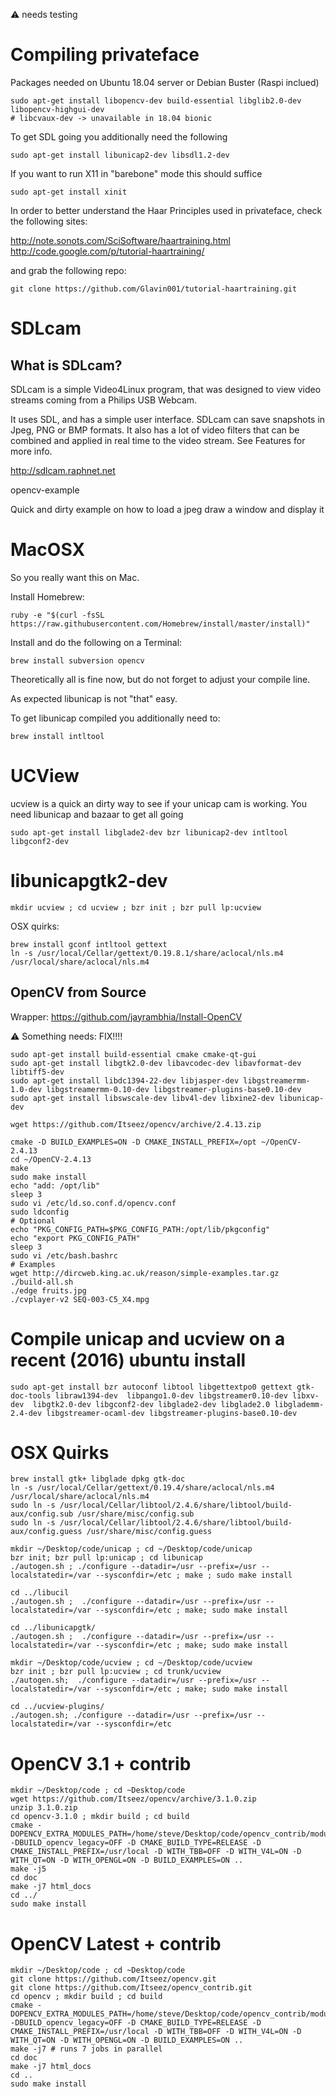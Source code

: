 :warning: needs testing

# Compiling privateface

Packages needed on Ubuntu 18.04 server or Debian Buster (Raspi inclued)

```
sudo apt-get install libopencv-dev build-essential libglib2.0-dev libopencv-highgui-dev 
# libcvaux-dev -> unavailable in 18.04 bionic
```

To get SDL going you additionally need the following

```
sudo apt-get install libunicap2-dev libsdl1.2-dev
```
If you want to run X11 in "barebone" mode this should suffice 

```
sudo apt-get install xinit
```

In order to better understand the Haar Principles used in privateface, check the following sites:

http://note.sonots.com/SciSoftware/haartraining.html
http://code.google.com/p/tutorial-haartraining/

and grab the following repo:

```
git clone https://github.com/Glavin001/tutorial-haartraining.git
```

# SDLcam 
## What is SDLcam?

SDLcam is a simple Video4Linux program, that was designed to view video streams coming from a Philips USB Webcam.

It uses SDL, and has a simple user interface. SDLcam can save snapshots in Jpeg, PNG or BMP formats. It also has a lot of video filters that can be combined and applied in real time to the video stream. See Features for more info.

http://sdlcam.raphnet.net

opencv-example

Quick and dirty example on how to load a jpeg draw a window and display it

# MacOSX

So you really want this on Mac.

Install Homebrew: 

```
ruby -e "$(curl -fsSL https://raw.githubusercontent.com/Homebrew/install/master/install)"
```

Install and do the following on a Terminal:

```
brew install subversion opencv
```

Theoretically all is fine now, but do not forget to adjust your compile line.

As expected libunicap is not "that" easy.

To get libunicap compiled you additionally need to:

```
brew install intltool
```

# UCView

ucview is a quick an dirty way to see if your unicap cam is working. You need libunicap and bazaar to get all going

```
sudo apt-get install libglade2-dev bzr libunicap2-dev intltool libgconf2-dev
```
# libunicapgtk2-dev 

```
mkdir ucview ; cd ucview ; bzr init ; bzr pull lp:ucview
```

OSX quirks:

```
brew install gconf intltool gettext
ln -s /usr/local/Cellar/gettext/0.19.8.1/share/aclocal/nls.m4 /usr/local/share/aclocal/nls.m4
```

## OpenCV from Source

Wrapper: https://github.com/jayrambhia/Install-OpenCV


:warning: Something needs: FIX!!!!

```
sudo apt-get install build-essential cmake cmake-qt-gui
sudo apt-get install libgtk2.0-dev libavcodec-dev libavformat-dev libtiff5-dev
sudo apt-get install libdc1394-22-dev libjasper-dev libgstreamermm-1.0-dev libgstreamermm-0.10-dev libgstreamer-plugins-base0.10-dev
sudo apt-get install libswscale-dev libv4l-dev libxine2-dev libunicap-dev

wget https://github.com/Itseez/opencv/archive/2.4.13.zip

cmake -D BUILD_EXAMPLES=ON -D CMAKE_INSTALL_PREFIX=/opt ~/OpenCV-2.4.13
cd ~/OpenCV-2.4.13
make
sudo make install
echo "add: /opt/lib"
sleep 3
sudo vi /etc/ld.so.conf.d/opencv.conf
sudo ldconfig
# Optional
echo "PKG_CONFIG_PATH=$PKG_CONFIG_PATH:/opt/lib/pkgconfig"
echo "export PKG_CONFIG_PATH"
sleep 3
sudo vi /etc/bash.bashrc
# Examples
wget http://dircweb.king.ac.uk/reason/simple-examples.tar.gz
./build-all.sh
./edge fruits.jpg
./cvplayer-v2 SEQ-003-C5_X4.mpg
```

# Compile unicap and ucview on a recent (2016) ubuntu install

```
sudo apt-get install bzr autoconf libtool libgettextpo0 gettext gtk-doc-tools libraw1394-dev  libpango1.0-dev libgstreamer0.10-dev libxv-dev  libgtk2.0-dev libgconf2-dev libglade2-dev libglade2.0 libglademm-2.4-dev libgstreamer-ocaml-dev libgstreamer-plugins-base0.10-dev
```

# OSX Quirks

```
brew install gtk+ libglade dpkg gtk-doc
ln -s /usr/local/Cellar/gettext/0.19.4/share/aclocal/nls.m4 /usr/local/share/aclocal/nls.m4
sudo ln -s /usr/local/Cellar/libtool/2.4.6/share/libtool/build-aux/config.sub /usr/share/misc/config.sub
sudo ln -s /usr/local/Cellar/libtool/2.4.6/share/libtool/build-aux/config.guess /usr/share/misc/config.guess
```

```
mkdir ~/Desktop/code/unicap ; cd ~/Desktop/code/unicap
bzr init; bzr pull lp:unicap ; cd libunicap
./autogen.sh ; ./configure --datadir=/usr --prefix=/usr --localstatedir=/var --sysconfdir=/etc ; make ; sudo make install

cd ../libucil
./autogen.sh ;  ./configure --datadir=/usr --prefix=/usr --localstatedir=/var --sysconfdir=/etc ; make; sudo make install

cd ../libunicapgtk/
./autogen.sh ;  ./configure --datadir=/usr --prefix=/usr --localstatedir=/var --sysconfdir=/etc ; make; sudo make install

mkdir ~/Desktop/code/ucview ; cd ~/Desktop/code/ucview
bzr init ; bzr pull lp:ucview ; cd trunk/ucview
./autogen.sh;  ./configure --datadir=/usr --prefix=/usr --localstatedir=/var --sysconfdir=/etc ; make; sudo make install

cd ../ucview-plugins/
./autogen.sh; ./configure --datadir=/usr --prefix=/usr --localstatedir=/var --sysconfdir=/etc
```

# OpenCV 3.1 + contrib

```
mkdir ~/Desktop/code ; cd ~Desktop/code
wget https://github.com/Itseez/opencv/archive/3.1.0.zip
unzip 3.1.0.zip
cd opencv-3.1.0 ; mkdir build ; cd build
cmake -DOPENCV_EXTRA_MODULES_PATH=/home/steve/Desktop/code/opencv_contrib/modules -DBUILD_opencv_legacy=OFF -D CMAKE_BUILD_TYPE=RELEASE -D CMAKE_INSTALL_PREFIX=/usr/local -D WITH_TBB=OFF -D WITH_V4L=ON -D WITH_QT=ON -D WITH_OPENGL=ON -D BUILD_EXAMPLES=ON ..
make -j5
cd doc
make -j7 html_docs
cd ../
sudo make install
```

# OpenCV Latest + contrib

```
mkdir ~/Desktop/code ; cd ~Desktop/code
git clone https://github.com/Itseez/opencv.git
git clone https://github.com/Itseez/opencv_contrib.git
cd opencv ; mkdir build ; cd build
cmake -DOPENCV_EXTRA_MODULES_PATH=/home/steve/Desktop/code/opencv_contrib/modules -DBUILD_opencv_legacy=OFF -D CMAKE_BUILD_TYPE=RELEASE -D CMAKE_INSTALL_PREFIX=/usr/local -D WITH_TBB=OFF -D WITH_V4L=ON -D WITH_QT=ON -D WITH_OPENGL=ON -D BUILD_EXAMPLES=ON ..
make -j7 # runs 7 jobs in parallel
cd doc
make -j7 html_docs
cd ..
sudo make install
```
